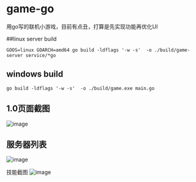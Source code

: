 # game-go
用go写的联机小游戏，目前有点丑，打算是先实现功能再优化UI

##linux server build
```azure
GOOS=linux GOARCH=amd64 go build -ldflags '-w -s'  -o ./build/game-server service/*go

```

## windows build 
```azure
go build -ldflags '-w -s'  -o ./build/game.exe main.go
```
## 1.0页面截图
![image](https://github.com/lmb1113/game-go/assets/39643887/feeb5a03-7883-424d-8f36-aa04509efc28)

## 服务器列表
![image](https://github.com/lmb1113/game-go/assets/39643887/d50c9e8d-404a-4437-8363-85dfb890cc71)

技能截图
![image](https://github.com/lmb1113/game-go/assets/39643887/cbca17aa-c55a-4e64-90eb-fc06049a0885)

